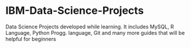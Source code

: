 # IBM-Data-Science-Projects
Data Science Projects developed while learning. It includes MySQL, R Language, Python Progg. language, Git and many more guides that will be helpful for beginners
